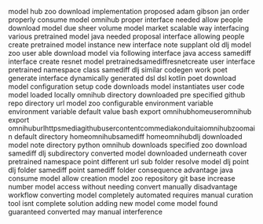 model hub zoo download implementation proposed adam gibson jan order properly consume model omnihub proper interface needed allow people download model due sheer volume model market scalable way interfacing various pretrained model java needed proposal interface allowing people create pretrained model instance new interface note supplant old dlj model zoo user able download model via following interface java access samediff interface create resnet model pretrainedsamediffresnetcreate user interface pretrained namespace class samediff dlj similar codegen work poet generate interface dynamically generated dsl dsl kotlin poet download model configuration setup code downloads model instantiates user code model loaded locally omnihub directory downloaded pre specified github repo directory url model zoo configurable environment variable environment variable default value bash export omnihubhomeuseromnihub export omnihuburlhttpsmediagithubusercontentcommediakonduitaiomnihubzoomain default directory homeomnihubsamediff homeomnihubdlj downloaded model note directory python omnihub downloads specified zoo download samediff dlj subdirectory converted model downloaded underneath cover pretrained namespace point different url sub folder resolve model dlj point dlj folder samediff point samediff folder consequence advantage java consume model allow creation model zoo repository git base increase number model access without needing convert manually disadvantage workflow converting model completely automated requires manual curation tool isnt complete solution adding new model come model found guaranteed converted may manual interference